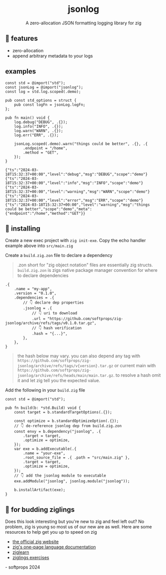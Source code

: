 <h1 align="center">
    jsonlog
</h1>

<div align="center">
    A zero-allocation JSON formatting logging library for zig
</div>

## 🍬 features

- zero-allocation
- append arbitrary metadata to your logs

## examples

```zig
const std = @import("std");
const jsonLog = @import("jsonlog");
const log = std.log.scoped(.demo);

pub const std_options = struct {
    pub const logFn = jsonLog.logFn;
};

pub fn main() void {
    log.debug("DEBUG", .{});
    log.info("INFO", .{});
    log.warn("WARN", .{});
    log.err("ERR", .{});

    jsonLog.scoped(.demo).warn("things could be better", .{}, .{
        .endpoint = "/home",
        .method = "GET",
    });
}
```

```
{"ts":"2024-03-18T15:32:37+00:00","level":"debug","msg":"DEBUG","scope":"demo"}
{"ts":"2024-03-18T15:32:37+00:00","level":"info","msg":"INFO","scope":"demo"}
{"ts":"2024-03-18T15:32:37+00:00","level":"warning","msg":"WARN","scope":"demo"}
{"ts":"2024-03-18T15:32:37+00:00","level":"error","msg":"ERR","scope":"demo"}
{"ts":"2024-03-18T15:32:37+00:00","level":"warning","msg":"things could be better","scope":"demo","meta":{"endpoint":"/home","method":"GET"}}
```

## 📼 installing

Create a new exec project with `zig init-exe`. Copy the echo handler example above into `src/main.zig`

Create a `build.zig.zon` file to declare a dependency

> .zon short for "zig object notation" files are essentially zig structs. `build.zig.zon` is zigs native package manager convention for where to declare dependencies

```zig
.{
    .name = "my-app",
    .version = "0.1.0",
    .dependencies = .{
        // 👇 declare dep properties
        .jsonlog = .{
            // 👇 uri to download
            .url = "https://github.com/softprops/zig-jsonlog/archive/refs/tags/v0.1.0.tar.gz",
            // 👇 hash verification
            .hash = "{...}",
        },
    },
}
```

> the hash below may vary. you can also depend any tag with `https://github.com/softprops/zig-jsonlog/archive/refs/tags/v{version}.tar.gz` or current main with `https://github.com/softprops/zig-jsonlog/archive/refs/heads/main/main.tar.gz`. to resolve a hash omit it and let zig tell you the expected value.

Add the following in your `build.zig` file

```zig
const std = @import("std");

pub fn build(b: *std.Build) void {
    const target = b.standardTargetOptions(.{});

    const optimize = b.standardOptimizeOption(.{});
    // 👇 de-reference jsonlog dep from build.zig.zon
    const envy = b.dependency("jsonlog", .{
        .target = target,
        .optimize = optimize,
    });
    var exe = b.addExecutable(.{
        .name = "your-exe",
        .root_source_file = .{ .path = "src/main.zig" },
        .target = target,
        .optimize = optimize,
    });
    // 👇 add the jsonlog module to executable
    exe.addModule("jsonlog", jsonlog.module("jsonlog"));

    b.installArtifact(exe);
}
```

## 🥹 for budding ziglings

Does this look interesting but you're new to zig and feel left out? No problem, zig is young so most us of our new are as well. Here are some resources to help get you up to speed on zig

- [the official zig website](https://ziglang.org/)
- [zig's one-page language documentation](https://ziglang.org/documentation/0.11.0/)
- [ziglearn](https://ziglearn.org/)
- [ziglings exercises](https://github.com/ratfactor/ziglings)

\- softprops 2024
